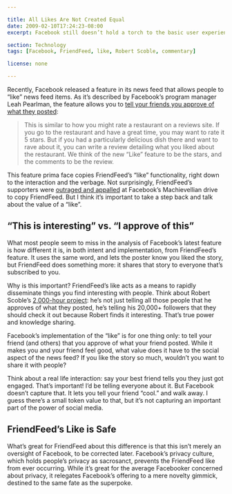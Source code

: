 ```yaml
---

title: All Likes Are Not Created Equal
date: 2009-02-10T17:24:23-08:00
excerpt: Facebook still doesn’t hold a torch to the basic user experience of FriendFeed not because it isn’t trying, but because of the rules it’s decided to play by.

section: Technology
tags: [Facebook, FriendFeed, like, Robert Scoble, commentary]

license: none

---
```


Recently, Facebook released a feature in its news feed that allows people to “like” news feed items. As it’s described by Facebook’s program manager Leah Pearlman, the feature allows you to [tell your friends you approve of what they posted][1]:

> This is similar to how you might rate a restaurant on a reviews site. If you go to the restaurant and have a great time, you may want to rate it 5 stars. But if you had a particularly delicious dish there and want to rave about it, you can write a review detailing what you liked about the restaurant. We think of the new “Like” feature to be the stars, and the comments to be the review.

This feature prima face copies FriendFeed’s “like” functionality, right down to the interaction and the verbage. Not surprisingly, FriendFeed’s supporters were [outraged and appalled][2] at Facebook’s Machievellian drive to copy FriendFeed. But I think it’s important to take a step back and talk about the value of a “like”.

## “This is interesting” vs. “I approve of this”

What most people seem to miss in the analysis of Facebook’s latest feature is how different it is, in both intent and implementation, from FriendFeed’s feature. It uses the same word, and lets the poster know you liked the story, but FriendFeed does something more: it shares that story to everyone that’s subscribed to you.

Why is this important? FriendFeed’s like acts as a means to rapidly disseminate things you find interesting with people. Think about Robert Scoble’s [2,000-hour project][3]: he’s not just telling all those people that he approves of what they posted, he’s telling his 20,000+ followers that they should check it out because Robert finds it interesting. That’s true power and knowledge sharing.

Facebook’s implementation of the “like” is for one thing only: to tell your friend (and others) that you approve of what your friend posted. While it makes you and your friend feel good, what value does it have to the social aspect of the news feed? If you like the story so much, wouldn’t you want to share it with people?

Think about a real life interaction: say your best friend tells you they just got engaged. That’s important! I’d be telling everyone about it. But Facebook doesn’t capture that. It lets you tell your friend “cool.” and walk away. I guess there’s a small token value to that, but it’s not capturing an important part of the power of social media.

## FriendFeed’s Like is Safe

What’s great for FriendFeed about this difference is that this isn’t merely an oversight of Facebook, to be corrected later. Facebook’s privacy culture, which holds people’s privacy as sacrosanct, prevents the FriendFeed like from ever occurring. While it’s great for the average Facebooker concerned about privacy, it relegates Facebook’s offering to a mere novelty gimmick, destined to the same fate as the superpoke.

[1]: http://blog.facebook.com/blog.php?post=53024537130 "”I like this”"
[2]: https://web.archive.org/web/20090212111140/http://www.inquisitr.com/17793/facebook-proves-how-lame-it-is-steals-from-twitter-and-friendfeed/ "Facebook proves how lame it is – steals from Twitter and FriendFeed"
[3]: http://scobleizer.com/2008/12/22/did-i-harm-my-blog-by-friendfeeding-this-year/ "Did I harm my blog by FriendFeeding this year?"
